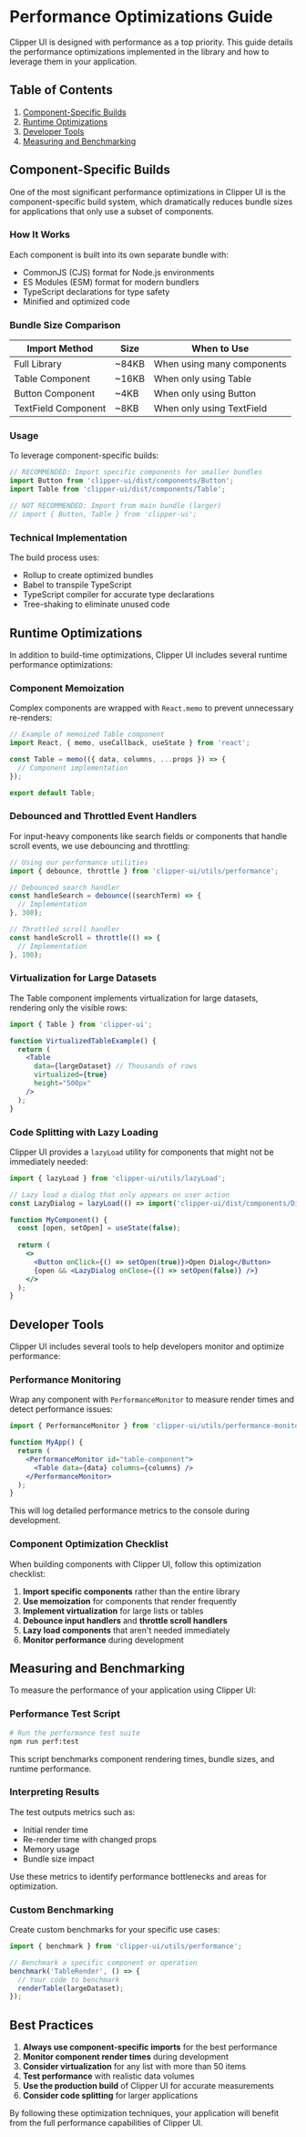 # Performance Optimizations Guide

Clipper UI is designed with performance as a top priority. This guide details the performance optimizations implemented in the library and how to leverage them in your application.

## Table of Contents

1. [Component-Specific Builds](#component-specific-builds)
2. [Runtime Optimizations](#runtime-optimizations)
3. [Developer Tools](#developer-tools)
4. [Measuring and Benchmarking](#measuring-and-benchmarking)

## Component-Specific Builds

One of the most significant performance optimizations in Clipper UI is the component-specific build system, which dramatically reduces bundle sizes for applications that only use a subset of components.

### How It Works

Each component is built into its own separate bundle with:
- CommonJS (CJS) format for Node.js environments
- ES Modules (ESM) format for modern bundlers
- TypeScript declarations for type safety
- Minified and optimized code

### Bundle Size Comparison

| Import Method | Size | When to Use |
|---------------|------|-------------|
| Full Library | ~84KB | When using many components |
| Table Component | ~16KB | When only using Table |
| Button Component | ~4KB | When only using Button |
| TextField Component | ~8KB | When only using TextField |

### Usage

To leverage component-specific builds:

```jsx
// RECOMMENDED: Import specific components for smaller bundles
import Button from 'clipper-ui/dist/components/Button';
import Table from 'clipper-ui/dist/components/Table';

// NOT RECOMMENDED: Import from main bundle (larger)
// import { Button, Table } from 'clipper-ui';
```

### Technical Implementation

The build process uses:
- Rollup to create optimized bundles
- Babel to transpile TypeScript
- TypeScript compiler for accurate type declarations
- Tree-shaking to eliminate unused code

## Runtime Optimizations

In addition to build-time optimizations, Clipper UI includes several runtime performance optimizations:

### Component Memoization

Complex components are wrapped with `React.memo` to prevent unnecessary re-renders:

```jsx
// Example of memoized Table component
import React, { memo, useCallback, useState } from 'react';

const Table = memo(({ data, columns, ...props }) => {
  // Component implementation
});

export default Table;
```

### Debounced and Throttled Event Handlers

For input-heavy components like search fields or components that handle scroll events, we use debouncing and throttling:

```jsx
// Using our performance utilities
import { debounce, throttle } from 'clipper-ui/utils/performance';

// Debounced search handler
const handleSearch = debounce((searchTerm) => {
  // Implementation
}, 300);

// Throttled scroll handler
const handleScroll = throttle(() => {
  // Implementation
}, 100);
```

### Virtualization for Large Datasets

The Table component implements virtualization for large datasets, rendering only the visible rows:

```jsx
import { Table } from 'clipper-ui';

function VirtualizedTableExample() {
  return (
    <Table
      data={largeDataset} // Thousands of rows
      virtualized={true}
      height="500px"
    />
  );
}
```

### Code Splitting with Lazy Loading

Clipper UI provides a `lazyLoad` utility for components that might not be immediately needed:

```jsx
import { lazyLoad } from 'clipper-ui/utils/lazyLoad';

// Lazy load a dialog that only appears on user action
const LazyDialog = lazyLoad(() => import('clipper-ui/dist/components/Dialog'));

function MyComponent() {
  const [open, setOpen] = useState(false);
  
  return (
    <>
      <Button onClick={() => setOpen(true)}>Open Dialog</Button>
      {open && <LazyDialog onClose={() => setOpen(false)} />}
    </>
  );
}
```

## Developer Tools

Clipper UI includes several tools to help developers monitor and optimize performance:

### Performance Monitoring

Wrap any component with `PerformanceMonitor` to measure render times and detect performance issues:

```jsx
import { PerformanceMonitor } from 'clipper-ui/utils/performance-monitor';

function MyApp() {
  return (
    <PerformanceMonitor id="table-component">
      <Table data={data} columns={columns} />
    </PerformanceMonitor>
  );
}
```

This will log detailed performance metrics to the console during development.

### Component Optimization Checklist

When building components with Clipper UI, follow this optimization checklist:

1. **Import specific components** rather than the entire library
2. **Use memoization** for components that render frequently
3. **Implement virtualization** for large lists or tables
4. **Debounce input handlers** and **throttle scroll handlers**
5. **Lazy load components** that aren't needed immediately
6. **Monitor performance** during development

## Measuring and Benchmarking

To measure the performance of your application using Clipper UI:

### Performance Test Script

```bash
# Run the performance test suite
npm run perf:test
```

This script benchmarks component rendering times, bundle sizes, and runtime performance.

### Interpreting Results

The test outputs metrics such as:
- Initial render time
- Re-render time with changed props
- Memory usage
- Bundle size impact

Use these metrics to identify performance bottlenecks and areas for optimization.

### Custom Benchmarking

Create custom benchmarks for your specific use cases:

```javascript
import { benchmark } from 'clipper-ui/utils/performance';

// Benchmark a specific component or operation
benchmark('TableRender', () => {
  // Your code to benchmark
  renderTable(largeDataset);
});
```

## Best Practices

1. **Always use component-specific imports** for the best performance
2. **Monitor component render times** during development
3. **Consider virtualization** for any list with more than 50 items
4. **Test performance** with realistic data volumes
5. **Use the production build** of Clipper UI for accurate measurements
6. **Consider code splitting** for larger applications

By following these optimization techniques, your application will benefit from the full performance capabilities of Clipper UI. 
